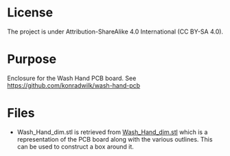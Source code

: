 # License

The project is under Attribution-ShareAlike 4.0 International (CC BY-SA 4.0).


# Purpose

Enclosure for the Wash Hand PCB board.
See  <a href="https://github.com/konradwilk/wash-hand-pcb">https://github.com/konradwilk/wash-hand-pcb</a>

# Files

 - Wash_Hand_dim.stl is retrieved from <a href="https://github.com/konradwilk/wash-hand-pcb/blob/main/3d/Wash_Hand_dim.stl">
   Wash_Hand_dim.stl</a> which is a representation of the PCB board along with the various outlines.
   This can be used to construct a box around it.

